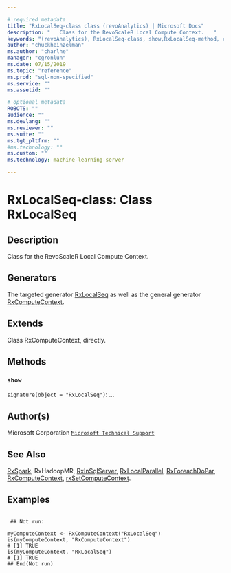 ```yaml
--- 

# required metadata 
title: "RxLocalSeq-class class (revoAnalytics) | Microsoft Docs" 
description: "   Class for the RevoScaleR Local Compute Context.   " 
keywords: "(revoAnalytics), RxLocalSeq-class, show,RxLocalSeq-method, classes" 
author: "chuckheinzelman"
ms.author: "charlhe" 
manager: "cgronlun" 
ms.date: 07/15/2019
ms.topic: "reference" 
ms.prod: "sql-non-specified"
ms.service: "" 
ms.assetid: "" 

# optional metadata 
ROBOTS: "" 
audience: "" 
ms.devlang: "" 
ms.reviewer: "" 
ms.suite: "" 
ms.tgt_pltfrm: "" 
#ms.technology: "" 
ms.custom: "" 
ms.technology: machine-learning-server

--- 
```





 # RxLocalSeq-class: Class RxLocalSeq 
 ## Description

Class for the RevoScaleR Local Compute Context.  


 ## Generators 


The targeted generator [RxLocalSeq](RxLocalSeq.md) as well as the general generator
[RxComputeContext](RxComputeContext.md).

 ## Extends 


Class RxComputeContext, directly.

 ## Methods 




### `show`
`signature(object = "RxLocalSeq")`: ...




 ## Author(s)
 Microsoft Corporation [`Microsoft Technical Support`](https://go.microsoft.com/fwlink/?LinkID=698556&clcid=0x409)


 ## See Also

[RxSpark](RxSpark.md),
RxHadoopMR,
[RxInSqlServer](RxInSqlServer.md),
[RxLocalParallel](RxLocalParallel.md),
[RxForeachDoPar](RxForeachDoPar.md),
[RxComputeContext](RxComputeContext.md),
[rxSetComputeContext](rxSetComputeContext.md).

 ## Examples

 ```

  ## Not run:

myComputeContext <- RxComputeContext("RxLocalSeq")
is(myComputeContext, "RxComputeContext")
# [1] TRUE
is(myComputeContext, "RxLocalSeq")
# [1] TRUE
 ## End(Not run) 
```


